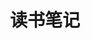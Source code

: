 ---
layout: home
title: 读书笔记
hero:
  name: 读书笔记
  text: 张晓山的 Notebook
  tagline: 把阅读时的想法写下来。
  image:
  actions:
    - theme: brand
      text: 首页
      link: /
    - theme: alt
      text: 随机文章
      link: /note/test
---